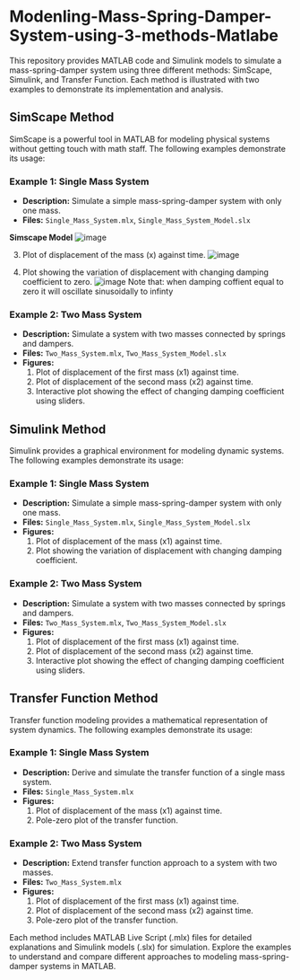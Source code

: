 # Modenling-Mass-Spring-Damper-System-using-3-methods-Matlabe

This repository provides MATLAB code and Simulink models to simulate a mass-spring-damper system using three different methods: SimScape, Simulink, and Transfer Function. Each method is illustrated with two examples to demonstrate its implementation and analysis.

## SimScape Method

SimScape is a powerful tool in MATLAB for modeling physical systems without getting touch with math staff. The following examples demonstrate its usage:

### Example 1: Single Mass System

- **Description:** Simulate a simple mass-spring-damper system with only one mass.
- **Files:** `Single_Mass_System.mlx`, `Single_Mass_System_Model.slx`

 **Simscape Model**
  ![image](https://github.com/HashimAbdulaziz/Modenling-Mass-Spring-Damper-System-using-3-methods-Matlabe/assets/88584784/379a3cee-d555-4807-b11f-6094731baf69)

  3. Plot of displacement of the mass (x) against time.
     ![image](https://github.com/HashimAbdulaziz/Modenling-Mass-Spring-Damper-System-using-3-methods-Matlabe/assets/88584784/e3f5ca0f-38da-4630-bd47-0192db198cac)

  5. Plot showing the variation of displacement with changing damping coefficient to zero.
     ![image](https://github.com/HashimAbdulaziz/Modenling-Mass-Spring-Damper-System-using-3-methods-Matlabe/assets/88584784/4aa91712-dcb7-44c9-81d4-f6ad948943ce)
  Note that: when damping coffient equal to zero it will oscillate sinusoidally to infinty 

### Example 2: Two Mass System

- **Description:** Simulate a system with two masses connected by springs and dampers.
- **Files:** `Two_Mass_System.mlx`, `Two_Mass_System_Model.slx`
- **Figures:** 
  1. Plot of displacement of the first mass (x1) against time.
  2. Plot of displacement of the second mass (x2) against time.
  3. Interactive plot showing the effect of changing damping coefficient using sliders.

## Simulink Method

Simulink provides a graphical environment for modeling dynamic systems. The following examples demonstrate its usage:

### Example 1: Single Mass System

- **Description:** Simulate a simple mass-spring-damper system with only one mass.
- **Files:** `Single_Mass_System.mlx`, `Single_Mass_System_Model.slx`
- **Figures:** 
  1. Plot of displacement of the mass (x1) against time.
  2. Plot showing the variation of displacement with changing damping coefficient.

### Example 2: Two Mass System

- **Description:** Simulate a system with two masses connected by springs and dampers.
- **Files:** `Two_Mass_System.mlx`, `Two_Mass_System_Model.slx`
- **Figures:** 
  1. Plot of displacement of the first mass (x1) against time.
  2. Plot of displacement of the second mass (x2) against time.
  3. Interactive plot showing the effect of changing damping coefficient using sliders.

## Transfer Function Method

Transfer function modeling provides a mathematical representation of system dynamics. The following examples demonstrate its usage:

### Example 1: Single Mass System

- **Description:** Derive and simulate the transfer function of a single mass system.
- **Files:** `Single_Mass_System.mlx`
- **Figures:** 
  1. Plot of displacement of the mass (x1) against time.
  2. Pole-zero plot of the transfer function.

### Example 2: Two Mass System

- **Description:** Extend transfer function approach to a system with two masses.
- **Files:** `Two_Mass_System.mlx`
- **Figures:** 
  1. Plot of displacement of the first mass (x1) against time.
  2. Plot of displacement of the second mass (x2) against time.
  3. Pole-zero plot of the transfer function.

Each method includes MATLAB Live Script (.mlx) files for detailed explanations and Simulink models (.slx) for simulation. Explore the examples to understand and compare different approaches to modeling mass-spring-damper systems in MATLAB.
